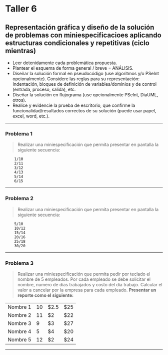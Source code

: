 # Taller 6
## Representación gráfica y diseño de la solución de problemas con miniespecificacioes aplicando estructuras condicionales y repetitivas (ciclo mientras)

* Leer detenidamente cada problemática propuesta.
* Plantear el esquema de forma general / breve = ANÁLISIS.
* Diseñar la solución formal en pseudocódigo (use algoritmos y/o PSeInt opcionalmente). Considere las reglas para su representación: Indentación, bloques de definición de variables/dominios y de control (entrada, proceso, salida), etc. 
* Diseñar la solución en flujograma (use opcionalmente PSeInt, DiaUML, otros).
* Realice y evidencie la prueba de escritorio, que confirme la funcionalidad/resultados correctos de su solución (puede usar papel, excel, word, etc.).

***

### Problema 1
> Realizar una miniespecificación que permita presentar en pantalla la siguiente secuencia:

```
	1/10
	2/11
	3/12
	4/13
	5/14
	6/15
```

---

### Problema 2
> Realizar una miniespecificación que permita presentar en pantalla la siguiente secuencia:

```
	5/10
	10/12
	15/14
	20/16
	25/18
	30/20
```

---

### Problema 3
> Realizar una miniespecificación que permita pedir por teclado el nombre de 5 empleados. Por cada empleado se debe solicitar el nombre, numero de días trabajados y costo del día trabajo. Calcular el valor a cancelar por la empresa para cada empleado. **Presentar un reporte como el siguiente:**

|  | | | |
| --- | --- | ----- | --- |
| Nombre 1 | 10 |   $2.5 | $25 |
| Nombre 2 | 11 |   $2 | $22 |
| Nombre 3 |  9  |  $3  | $27 |
| Nombre 4 |  5  |   $4 | $20 |
| Nombre 5 | 12 |   $2 | $24 |

---
